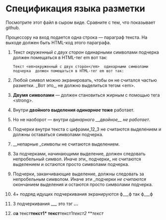 

# Спецификация языка разметки

Посмотрите этот файл в сыром виде. Сравните с тем, что показывает github.

Процессору на вход подается одна строка — параграф текста. 
На выходе должен быть HTML-код этого параграфа.

1.	Текст _окруженный с двух сторон_  одинарными символами подчерка 
	должен помещаться в HTML-тег em вот так:

	`Текст <em>окруженный с двух сторон</em>  одинарными символами подчерка 
	должен помещаться в HTML-тег em вот так:`

2.	Любой символ можно экранировать, чтобы он не считался частью разметки. 
	\_Вот это\_, не должно выделиться тегом \<em\>.

3.	__Двумя символами__ — должен становиться жирным с помощью тега \<strong\>.

4.	Внутри __двойного выделения _одинарное_ тоже__ работает.

5.	Но не наоборот — внутри _одинарного \_\_двойное\_\_ не работает_.

6.	Подчерки внутри текста c цифрами_12_3 не считаются выделением и должны оставаться символами подчерка.

7.	__непарные _символы не считаются выделением.

8.	За подчерками, начинающими выделение, должен следовать непробельный символ. Иначе эти_ подчерки_ не считаются выделением 
	и остаются просто символами подчерка.

9.	Подчерки, заканчивающие выделение, должны следовать за непробельным символом. Иначе эти _подчерки _не считаются_ окончанием выделения 
	и остаются просто символами подчерка.

10. 4+ подряд идущих подчеркивания экранируются	ф___ф так ф\_\_\_ф

11. 3 подчеркивания ___ это тэг <strong><em>...</em></strong>


12. *a***a**
текст**текст1*
текст**текст1*текст2*
***текст*
